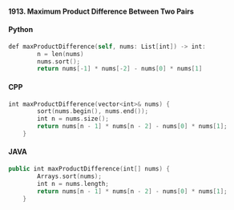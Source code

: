 #### 1913. Maximum Product Difference Between Two Pairs
#### Python
```swift
def maxProductDifference(self, nums: List[int]) -> int:
        n = len(nums)
        nums.sort();
        return nums[-1] * nums[-2] - nums[0] * nums[1]
```

#### CPP
```swift
int maxProductDifference(vector<int>& nums) {
        sort(nums.begin(), nums.end());
        int n = nums.size();
        return nums[n - 1] * nums[n - 2] - nums[0] * nums[1];
    }
```
#### JAVA
```swift
public int maxProductDifference(int[] nums) {
        Arrays.sort(nums);
        int n = nums.length;
        return nums[n - 1] * nums[n - 2] - nums[0] * nums[1];
    }
```
